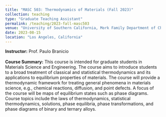 ```yaml
---
title: "MASC 503: Thermodynamics of Materials (Fall 2023)"
collection: teaching
type: "Graduate Teaching Assistant" 
permalink: /teaching/2023-fall-masc503
venue: "University of Southern California, Mork Family Department of Chemical Engineering & Materials Science"
date: 2023-08-15
location: "Los Angeles, California"
---
```

<b>Instructor:</b> Prof. Paulo Branicio
<br>
<br>
<b>Course Summary:</b>
This course is intended for graduate students in Materials Science and Engineering. The course aims to introduce students to a broad treatment of classical and statistical thermodynamics and its applications to equilibrium properties of materials. The course will provide a thermodynamic framework for treating general phenomena in materials science, e.g., chemical reactions, diffusion, and point defects. A focus of the course will be maps of equilibrium states such as phase diagrams. Course topics include the laws of thermodynamics, statistical thermodynamics, solutions, phase equilibria, phase transformations, and phase diagrams of binary and ternary alloys.